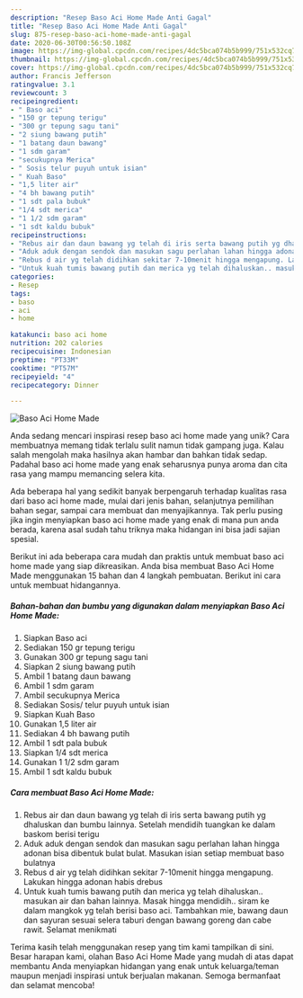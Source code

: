 ```yaml
---
description: "Resep Baso Aci Home Made Anti Gagal"
title: "Resep Baso Aci Home Made Anti Gagal"
slug: 875-resep-baso-aci-home-made-anti-gagal
date: 2020-06-30T00:56:50.108Z
image: https://img-global.cpcdn.com/recipes/4dc5bca074b5b999/751x532cq70/baso-aci-home-made-foto-resep-utama.jpg
thumbnail: https://img-global.cpcdn.com/recipes/4dc5bca074b5b999/751x532cq70/baso-aci-home-made-foto-resep-utama.jpg
cover: https://img-global.cpcdn.com/recipes/4dc5bca074b5b999/751x532cq70/baso-aci-home-made-foto-resep-utama.jpg
author: Francis Jefferson
ratingvalue: 3.1
reviewcount: 3
recipeingredient:
- " Baso aci"
- "150 gr tepung terigu"
- "300 gr tepung sagu tani"
- "2 siung bawang putih"
- "1 batang daun bawang"
- "1 sdm garam"
- "secukupnya Merica"
- " Sosis telur puyuh untuk isian"
- " Kuah Baso"
- "1,5 liter air"
- "4 bh bawang putih"
- "1 sdt pala bubuk"
- "1/4 sdt merica"
- "1 1/2 sdm garam"
- "1 sdt kaldu bubuk"
recipeinstructions:
- "Rebus air dan daun bawang yg telah di iris serta bawang putih yg dhaluskan dan bumbu lainnya. Setelah mendidih tuangkan ke dalam baskom berisi terigu"
- "Aduk aduk dengan sendok dan masukan sagu perlahan lahan hingga adonan bisa dibentuk bulat bulat. Masukan isian setiap membuat baso bulatnya"
- "Rebus d air yg telah didihkan sekitar 7-10menit hingga mengapung. Lakukan hingga adonan habis drebus"
- "Untuk kuah tumis bawang putih dan merica yg telah dihaluskan.. masukan air dan bahan lainnya. Masak hingga mendidih.. siram ke dalam mangkok yg telah berisi baso aci. Tambahkan mie, bawang daun dan sayuran sesuai selera taburi dengan bawang goreng dan cabe rawit. Selamat menikmati"
categories:
- Resep
tags:
- baso
- aci
- home

katakunci: baso aci home 
nutrition: 202 calories
recipecuisine: Indonesian
preptime: "PT33M"
cooktime: "PT57M"
recipeyield: "4"
recipecategory: Dinner

---
```



![Baso Aci Home Made](https://img-global.cpcdn.com/recipes/4dc5bca074b5b999/751x532cq70/baso-aci-home-made-foto-resep-utama.jpg)

Anda sedang mencari inspirasi resep baso aci home made yang unik? Cara membuatnya memang tidak terlalu sulit namun tidak gampang juga. Kalau salah mengolah maka hasilnya akan hambar dan bahkan tidak sedap. Padahal baso aci home made yang enak seharusnya punya aroma dan cita rasa yang mampu memancing selera kita.

Ada beberapa hal yang sedikit banyak berpengaruh terhadap kualitas rasa dari baso aci home made, mulai dari jenis bahan, selanjutnya pemilihan bahan segar, sampai cara membuat dan menyajikannya. Tak perlu pusing jika ingin menyiapkan baso aci home made yang enak di mana pun anda berada, karena asal sudah tahu triknya maka hidangan ini bisa jadi sajian spesial.




Berikut ini ada beberapa cara mudah dan praktis untuk membuat baso aci home made yang siap dikreasikan. Anda bisa membuat Baso Aci Home Made menggunakan 15 bahan dan 4 langkah pembuatan. Berikut ini cara untuk membuat hidangannya.

<!--inarticleads1-->

##### Bahan-bahan dan bumbu yang digunakan dalam menyiapkan Baso Aci Home Made:

1. Siapkan  Baso aci
1. Sediakan 150 gr tepung terigu
1. Gunakan 300 gr tepung sagu tani
1. Siapkan 2 siung bawang putih
1. Ambil 1 batang daun bawang
1. Ambil 1 sdm garam
1. Ambil secukupnya Merica
1. Sediakan  Sosis/ telur puyuh untuk isian
1. Siapkan  Kuah Baso
1. Gunakan 1,5 liter air
1. Sediakan 4 bh bawang putih
1. Ambil 1 sdt pala bubuk
1. Siapkan 1/4 sdt merica
1. Gunakan 1 1/2 sdm garam
1. Ambil 1 sdt kaldu bubuk




<!--inarticleads2-->

##### Cara membuat Baso Aci Home Made:

1. Rebus air dan daun bawang yg telah di iris serta bawang putih yg dhaluskan dan bumbu lainnya. Setelah mendidih tuangkan ke dalam baskom berisi terigu
1. Aduk aduk dengan sendok dan masukan sagu perlahan lahan hingga adonan bisa dibentuk bulat bulat. Masukan isian setiap membuat baso bulatnya
1. Rebus d air yg telah didihkan sekitar 7-10menit hingga mengapung. Lakukan hingga adonan habis drebus
1. Untuk kuah tumis bawang putih dan merica yg telah dihaluskan.. masukan air dan bahan lainnya. Masak hingga mendidih.. siram ke dalam mangkok yg telah berisi baso aci. Tambahkan mie, bawang daun dan sayuran sesuai selera taburi dengan bawang goreng dan cabe rawit. Selamat menikmati




Terima kasih telah menggunakan resep yang tim kami tampilkan di sini. Besar harapan kami, olahan Baso Aci Home Made yang mudah di atas dapat membantu Anda menyiapkan hidangan yang enak untuk keluarga/teman maupun menjadi inspirasi untuk berjualan makanan. Semoga bermanfaat dan selamat mencoba!
